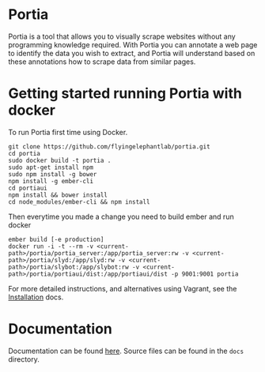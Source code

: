 Portia
======

Portia is a tool that allows you to visually scrape websites without any programming knowledge required. With Portia you can annotate a web page to identify the data you wish to extract, and Portia will understand based on these annotations how to scrape data from similar pages.

# Getting started running Portia with docker

To run Portia first time using Docker.

    git clone https://github.com/flyingelephantlab/portia.git
    cd portia
    sudo docker build -t portia .
    sudo apt-get install npm
    sudo npm install -g bower
    npm install -g ember-cli
    cd portiaui
    npm install && bower install
    cd node_modules/ember-cli && npm install
    
Then everytime you made a change you need to build ember and run docker
    
    ember build [-e production]
    docker run -i -t --rm -v <current-path>/portia/portia_server:/app/portia_server:rw -v <current-path>/portia/slyd:/app/slyd:rw -v <current-path>/portia/slybot:/app/slybot:rw -v <current-path>/portia/portiaui/dist:/app/portiaui/dist -p 9001:9001 portia
   
For more detailed instructions, and alternatives using Vagrant, see the [Installation](http://portia.readthedocs.org/en/latest/installation.html) docs.

# Documentation

Documentation can be found [here](http://portia.readthedocs.org/en/latest/index.html). Source files can be found in the ``docs`` directory.

